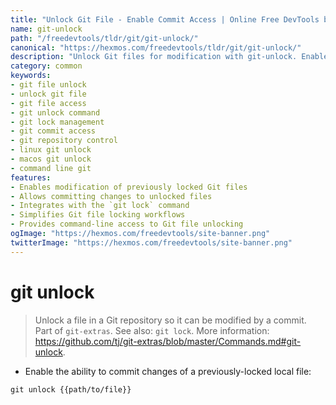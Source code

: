 ```yaml
---
title: "Unlock Git File - Enable Commit Access | Online Free DevTools by Hexmos"
name: git-unlock
path: "/freedevtools/tldr/git/git-unlock/"
canonical: "https://hexmos.com/freedevtools/tldr/git/git-unlock/"
description: "Unlock Git files for modification with git-unlock. Enable commit access and manage file locking in Git repositories. Free online tool, no registration required."
category: common
keywords:
- git file unlock
- unlock git file
- git file access
- git unlock command
- git lock management
- git commit access
- git repository control
- linux git unlock
- macos git unlock
- command line git
features:
- Enables modification of previously locked Git files
- Allows committing changes to unlocked files
- Integrates with the `git lock` command
- Simplifies Git file locking workflows
- Provides command-line access to Git file unlocking
ogImage: "https://hexmos.com/freedevtools/site-banner.png"
twitterImage: "https://hexmos.com/freedevtools/site-banner.png"
---
```


# git unlock

> Unlock a file in a Git repository so it can be modified by a commit.
> Part of `git-extras`.
> See also: `git lock`.
> More information: <https://github.com/tj/git-extras/blob/master/Commands.md#git-unlock>.

- Enable the ability to commit changes of a previously-locked local file:

`git unlock {{path/to/file}}`
